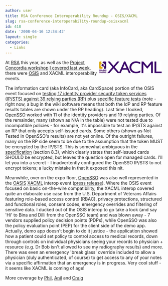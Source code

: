 ```yaml
---
author: user
title: RSA Conference Interoperability Roundup - OSIS/XACML
slug: rsa-conference-interoperability-roundup-osisxacml
id: 418
date: '2008-04-16 12:34:42'
layout: single
categories:
  - Links
---
```


<span style="margin: 5px; float: right;">[![](images/xacml.jpg)](http://www.oasis-open.org/news/oasis-news-2008-04-07.php)</span>

At [RSA](http://www.rsaconference.com/2008/US/home.aspx) this year, as well as the [Project Concordia workshop](http://projectconcordia.org/index.php/Concordia_workshop_RSA_2008_notes) [I covered last week](http://blogs.sun.com/superpat/entry/rsa_conference_2008_concordia_done), there were [OSIS](http://osis.idcommons.net/) and XACML interoperability events.

The information card (aka InfoCard, aka CardSpace) portion of the OSIS event focused on [testing 17 identity provider security token services (IP/STS) against 39 relying parties (RP)](http://osis.idcommons.net/wiki/I3:Cross_Solution_Information_Card_Relying_Party_x_Identity_Provider_Results) plus [specific feature tests](http://osis.idcommons.net/wiki/I3:Sun_OpenSSO#Information_Card_Identity_Provider_FeatureTest_List) (note - right now, a bug in the wiki software means that both the IdP and RP feature results tables are shown under the RP heading). Last time I looked, [OpenSSO](http://opensso.org/) worked with 11 of the identity providers and 19 relying parties. Of the remainder, many (shown as N/A in the table) were not tested due to incompatible policies - for example, it's impossible to test an IP/STS against an RP that only accepts self-issued cards. Some others (shown as Not Tested in OpenSSO's results) are not yet online. Of the outright failures, many on the RP side seem to be due to the assumption that the token MUST be encrypted by the IP/STS. This is somewhat ambiguous in the [specification](http://www.microsoft.com/downloads/details.aspx?DisplayLang=en&FamilyID=b94817fc-3991-4dd0-8e85-b73e626f6764) (section 8.3), which clearly states that self-issued cards SHOULD be encrypted, but leaves the question open for managed cards. I'll let you into a secret - I inadvertently configured the OpenSSO IP/STS to not encrypt tokens; a lucky mistake in that it exposed this nit.

Meanwhile, over on the expo floor, [OpenSSO](http://opensso.org/) was also well represented in the [OASIS](http://www.oasis-open.org/) [XACML](http://www.oasis-open.org/committees/tc_home.php?wg_abbrev=xacml) interop event ([press release](http://www.oasis-open.org/news/oasis-news-2008-04-07.php)). Where the OSIS event focused on basic on-the-wire compatibility, the XACML interop covered quite an elaborate use case from the U.S. Department of Veterans Affairs featuring role-based access control (RBAC), privacy protections, structured and functional roles, consent codes, emergency overrides and filtering of sensitive data. I ducked out of the OSIS interop to go take a look (and say 'Hi' to Bina and Dilli from the OpenSSO team) and was blown away - 7 vendors supplied policy decision points (PDPs), while OpenSSO was also the policy evaluation point (PEP) for the client side of the demo app. Actually, demo app doesn't begin to do it justice - the application showed how a patient could set policy to control access to medical records, down through controls on individual physicians seeing your records to physician + resource (e.g. Dr Bob isn't allowed to see my radiography results) and more. There was even an emergency 'break glass' override included to allow a physician (duly authenticated, of course) to get access to any of your notes via a specific affirmation that an emergency is in progress. Very cool stuff - it seems like XACML is coming of age!

More coverage by [Phil](http://independentidentity.blogspot.com/2008/04/oasis-xacml-interop-at-rsa.html), [Anil](http://anil-identity.blogspot.com/2008/04/summary-review-oasis-xacml.html) and [Craig](http://www.slightlytallerthanaverageman.com/2008/03/31/xacml-interop-at-rsa-2008-isnt-a-repeat-of-burton/)